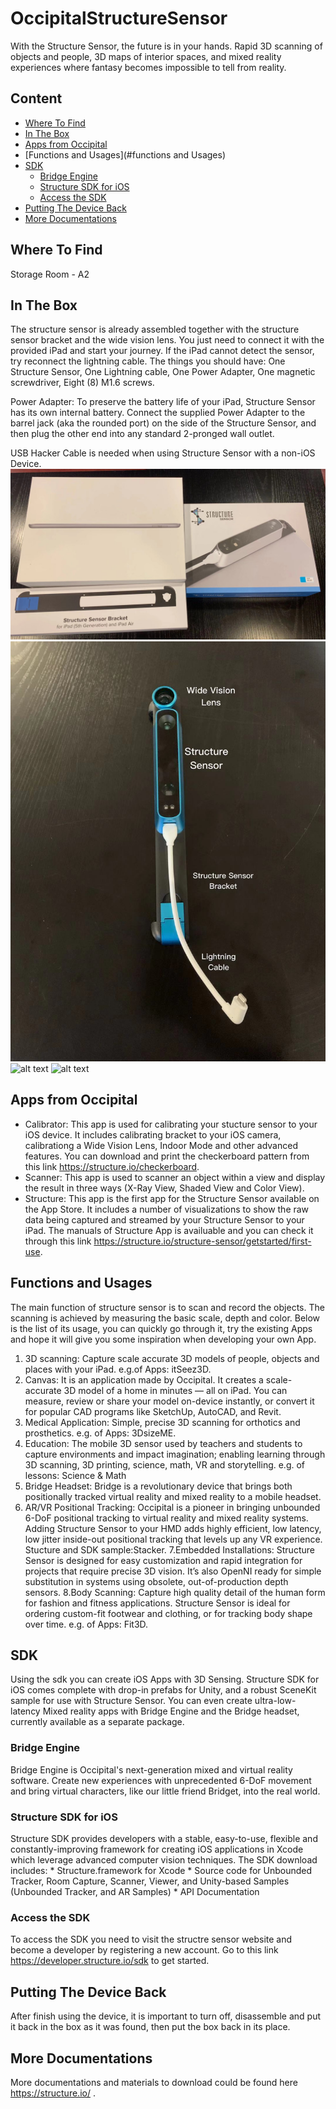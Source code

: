 # OccipitalStructureSensor
With the Structure Sensor, the future is in your hands. Rapid 3D scanning of objects and people, 3D maps of interior spaces, and mixed reality experiences where fantasy becomes impossible to tell from reality.

## Content

* [Where To Find](#where-to-find)
* [In The Box](#in-the-box)
* [Apps from Occipital](#apps-from-occipital)
* [Functions and Usages](#functions and Usages)
* [SDK](#sdk)
  * [Bridge Engine](#bridge-engine)
  * [Structure SDK for iOS](#structure-sdk-for-ios)
  * [Access the SDK](#access-the-sdk)
* [Putting The Device Back](#putting-the-device-back)
* [More Documentations](more-documentations)

## Where To Find
Storage Room - A2

## In The Box
The structure sensor is already assembled together with the structure sensor bracket and the wide vision lens. You just need to connect it with the provided iPad and start your journey. If the iPad cannot detect the sensor, try reconnect the lightning cable.
The things you should have: One Structure Sensor, One Lightning cable, One Power Adapter, One magnetic screwdriver, Eight (8) M1.6 screws.

Power Adapter: To preserve the battery life of your iPad, Structure Sensor has its own internal battery. Connect the supplied Power Adapter to the barrel jack (aka the rounded port) on the side of the Structure Sensor, and then plug the other end into any standard 2-pronged wall outlet.

USB Hacker Cable is needed when using Structure Sensor with a non-iOS Device.
![alt text](images/boxes.jpg)
![alt text](images/structure_sensor.jpg)
![alt text](image/assembly.jpg)
![alt text](image/everything.jpg)

## Apps from Occipital
* Calibrator: This app is used for calibrating your stucture sensor to your iOS device. It includes calibrating bracket to your iOS camera, calibrationg a Wide Vision Lens, Indoor Mode and other advanced features. You can download and print the checkerboard pattern from this link https://structure.io/checkerboard.
* Scanner: This app is used to scanner an object within a view and display the result in three ways (X-Ray View, Shaded View and Color View).
* Structure: This app is the first app for the Structure Sensor available on the App Store. It includes a number of visualizations to show the raw data being captured and streamed by your Structure Sensor to your iPad. The manuals of Structure App is availuable and you can check it through this link https://structure.io/structure-sensor/getstarted/first-use.

## Functions and Usages
The main function of structure sensor is to scan and record the objects. The scanning is achieved by measuring the basic scale, depth and color. Below is the list of its usage, you can quickly go through it, try the existing Apps and hope it will give you some inspiration when developing your own App. 
1. 3D scanning: Capture scale accurate 3D models of people, objects and places with your iPad. e.g.of Apps: itSeez3D.
2. Canvas: It is an application made by Occipital. It creates a scale-accurate 3D model of a home in minutes — all on iPad. You can measure, review or share your model on-device instantly, or convert it for popular CAD programs like SketchUp, AutoCAD, and Revit.
3. Medical Application: Simple, precise 3D scanning for orthotics and prosthetics. e.g. of Apps: 3DsizeME.
4. Education: The mobile 3D sensor used by teachers and students to capture environments and impact imagination; enabling learning through 3D scanning, 3D printing, science, math, VR and storytelling. e.g. of lessons: Science & Math
5. Bridge Headset: Bridge is a revolutionary device that brings both positionally tracked virtual reality and mixed reality to a mobile headset. 
6. AR/VR Positional Tracking: Occipital is a pioneer in bringing unbounded 6-DoF positional tracking to virtual reality and mixed reality systems. Adding Structure Sensor to your HMD adds highly efficient, low latency, low jitter inside-out positional tracking that levels up any VR experience. Stucture and SDK sample:Stacker.
7.Embedded Installations: Structure Sensor is designed for easy customization and rapid integration for projects that require precise 3D vision. It’s also OpenNI ready for simple substitution in systems using obsolete, out-of-production depth sensors.
8.Body Scanning: Capture high quality detail of the human form for fashion and fitness applications. Structure Sensor is ideal for ordering custom-fit footwear and clothing, or for tracking body shape over time. e.g. of Apps: Fit3D.


## SDK

Using the sdk you can create iOS Apps with 3D Sensing. Structure SDK for iOS comes complete with drop-in prefabs for Unity, and a robust SceneKit sample for use with Structure Sensor. You can even create ultra-low-latency Mixed reality apps with Bridge Engine and the Bridge headset, currently available as a separate package.

### Bridge Engine
Bridge Engine is Occipital's next-generation mixed and virtual reality software. Create new experiences with unprecedented 6-DoF movement and bring virtual characters, like our little friend Bridget, into the real world.

### Structure SDK for iOS
Structure SDK provides developers with a stable, easy-to-use, flexible and constantly-improving framework for creating iOS applications in Xcode which leverage advanced computer vision techniques. The SDK download includes:
    * Structure.framework for Xcode 
    * Source code for Unbounded Tracker, Room Capture, Scanner, Viewer, and Unity-based Samples (Unbounded Tracker, and AR Samples)
    * API Documentation

### Access the SDK
To access the SDK you need to visit the structre sensor website and become a developer by registering a new account. Go to this link https://developer.structure.io/sdk to get started. 

## Putting The Device Back
After finish using the device, it is important to turn off, disassemble and put it back in the box as it was found, then put the box back in its place.

## More Documentations
More documentations and materials to download could be found here https://structure.io/ .
